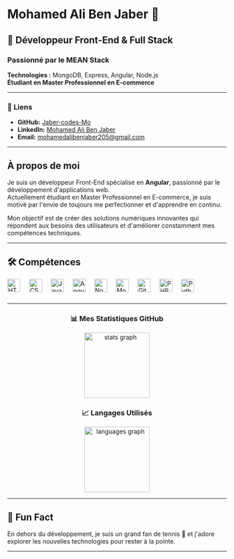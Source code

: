 # Mohamed Ali Ben Jaber 👋

## 🌟 Développeur Front-End & Full Stack

### Passionné par le MEAN Stack
**Technologies :** MongoDB, Express, Angular, Node.js  
**Étudiant en Master Professionnel en E-commerce**

---

### 🔗 Liens
- **GitHub:** [Jaber-codes-Mo](https://github.com/Jaber-codes-Mo)
- **LinkedIn:** [Mohamed Ali Ben Jaber](https://www.linkedin.com/in/mohamedali-benjaber)
- **Email:** [mohamedalibenjaber205@gmail.com](mailto:mohamedalibenjaber205@gmail.com)

---

## À propos de moi
Je suis un développeur Front-End spécialisé en **Angular**, passionné par le développement d'applications web.  
Actuellement étudiant en Master Professionnel en E-commerce, je suis motivé par l'envie de toujours me perfectionner et d'apprendre en continu.

Mon objectif est de créer des solutions numériques innovantes qui répondent aux besoins des utilisateurs et d'améliorer constamment mes compétences techniques.

---

## 🛠️ Compétences
<div align="left">
  <img src="https://img.shields.io/badge/HTML5-E34F26?logo=html5&logoColor=white&style=for-the-badge" height="30" alt="HTML5 logo" />
  <img width="12" />
  <img src="https://img.shields.io/badge/CSS3-1572B6?logo=css3&logoColor=white&style=for-the-badge" height="30" alt="CSS3 logo" />
  <img width="12" />
  <img src="https://img.shields.io/badge/JavaScript-F7DF1E?logo=javascript&logoColor=black&style=for-the-badge" height="30" alt="JavaScript logo" />
  <img width="12" />
  <img src="https://img.shields.io/badge/Angular-DD0031?logo=angular&logoColor=white&style=for-the-badge" height="30" alt="Angular logo" />
  <img width="12" />
  <img src="https://img.shields.io/badge/Node.js-8CC84B?logo=node-dot-js&logoColor=white&style=for-the-badge" height="30" alt="Node.js logo" />
  <img width="12" />
  <img src="https://img.shields.io/badge/MongoDB-47A248?logo=mongodb&logoColor=white&style=for-the-badge" height="30" alt="MongoDB logo" />
  <img width="12" />
  <img src="https://img.shields.io/badge/Git-F05032?logo=git&logoColor=white&style=for-the-badge" height="30" alt="Git logo" />
  <img width="12" />
  <img src="https://img.shields.io/badge/PHP-777BB3?logo=php&logoColor=white&style=for-the-badge" height="30" alt="PHP logo" />
  <img width="12" />
  <img src="https://img.shields.io/badge/Python-3776AB?logo=python&logoColor=white&style=for-the-badge" height="30" alt="Python logo" />
</div>

###
---
<div align="center">

 <h3>📊 Mes Statistiques GitHub</h3>
  <img src="https://github-readme-stats.vercel.app/api?username=Jaber-codes-Mo&hide_title=false&hide_rank=false&show_icons=true&include_all_commits=true&count_private=true&disable_animations=false&theme=dracula&locale=en&hide_border=false" height="150" alt="stats graph" />
  
  <h3>📈 Langages Utilisés</h3>
  <img src="https://github-readme-stats.vercel.app/api/top-langs?username=Jaber-codes-Mo&locale=en&hide_title=false&layout=compact&card_width=320&langs_count=10&theme=dracula&hide_border=false" height="150" alt="languages graph" />

</div>

---

## 🎉 Fun Fact
En dehors du développement, je suis un grand fan de tennis 🎾 et j'adore explorer les nouvelles technologies pour rester à la pointe.

---

